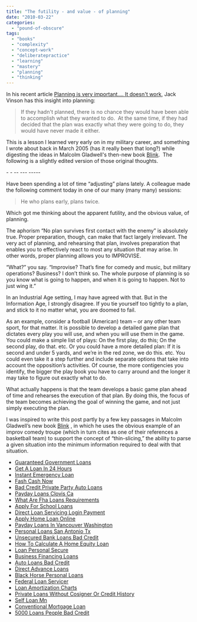 ```yaml
---
title: "The futility - and value - of planning"
date: "2010-03-22"
categories: 
  - "pound-of-obscure"
tags: 
  - "books"
  - "complexity"
  - "concept-work"
  - "deliberatepractice"
  - "learning"
  - "mastery"
  - "planning"
  - "thinking"
---
```


In his recent article [Planning is very important.... It doesn't work](http://blog.jackvinson.com/archives/2010/03/08/planning_is_very_important_it_doesnt_work.html), Jack Vinson has this insight into planning:

> If they hadn't planned, there is no chance they would have been able to accomplish what they wanted to do.  At the same time, if they had decided that the plan was exactly what they were going to do, they would have never made it either.

This is a lesson I learned very early on in my military career, and something I wrote about back in March 2005 (has it really been that long?) while digesting the ideas in Malcolm Gladwell's then-new book [Blink](http://www.amazon.com/exec/obidos/ASIN/0316172324/gbrettmiller-20).  The following is a slightly edited version of those original thoughts.

\- - -- --- -----

Have been spending a lot of time “adjusting” plans lately. A colleague made the following comment today in one of our many (many many) sessions:

> He who plans early, plans twice.

Which got me thinking about the apparent futility, and the obvious value, of planning.

The aphorism “No plan survives first contact with the enemy” is absolutely true. Proper preparation, though, can make that fact largely irrelevant. The very act of planning, and rehearsing that plan, involves preparation that enables you to effectively react to most any situation that may arise. In other words, proper planning allows you to IMPROVISE.

“What?” you say. “Improvise? That’s fine for comedy and music, but military operations? Business? I don’t think so. The whole purpose of planning is so you know what is going to happen, and when it is going to happen. Not to just wing it.”

In an Industrial Age setting, I may have agreed with that. But in the Information Age, I strongly disagree. If you tie yourself too tightly to a plan, and stick to it no matter what, you are doomed to fail.

As an example, consider a football (American) team – or any other team sport, for that matter. It is possible to develop a detailed game plan that dictates every play you will use, and when you will use them in the game. You could make a simple list of plays: On the first play, do this; On the second play, do that. etc. Or you could have a more detailed plan: If it is second and under 5 yards, and we’re in the red zone, we do this. etc. You could even take it a step further and include separate options that take into account the opposition’s activities. Of course, the more contigencies you identify, the bigger the play book you have to carry around and the longer it may take to figure out exactly what to do.

What actually happens is that the team develops a basic game plan ahead of time and rehearses the execution of that plan. By doing this, the focus of the team becomes achieving the goal of winning the game, and not just simply executing the plan.

I was inspired to write this post partly by a few key passages in Malcolm Gladwell’s new book [Blink](http://www.amazon.com/exec/obidos/ASIN/0316172324/gbrettmiller-20) , in which he uses the obvious example of an improv comedy troupe (which in turn cites as one of their references a basketball team) to support the concept of “thin-slicing,” the ability to parse a given situation into the minimum information required to deal with that situation.

- [Guaranteed Government Loans](http://www.mariebo.org/?Guaranteed-Government-Loans)
- [Get A Loan In 24 Hours](http://www.consejocafe.org/?Get-A-Loan-In-24-Hours)
- [Instant Emergency Loan](http://www.franklinny.org/?Instant-Emergency-Loan)
- [Fash Cash Now](http://www.amarysia.gr/?Fash-Cash-Now)
- [Bad Credit Private Party Auto Loans](http://gbbkolejka.pl/?Bad-Credit-Private-Party-Auto-Loans)
- [Payday Loans Clovis Ca](http://www.mariebo.org/?Payday-Loans-Clovis-Ca)
- [What Are Fha Loans Requirements](http://www.mariebo.org/?What-Are-Fha-Loans-Requirements)
- [Apply For School Loans](http://www.mariebo.org/?Apply-For-School-Loans)
- [Direct Loan Servicing Login Payment](http://www.franklinny.org/?Direct-Loan-Servicing-Login-Payment)
- [Apply Home Loan Online](http://www.consejocafe.org/?Apply-Home-Loan-Online)
- [Payday Loans In Vancouver Washington](http://www.amarysia.gr/?Payday-Loans-In-Vancouver-Washington)
- [Personal Loans San Antonio Tx](http://www.mariebo.org/?Personal-Loans-San-Antonio-Tx)
- [Unsecured Bank Loans Bad Credit](http://www.consejocafe.org/?Unsecured-Bank-Loans-Bad-Credit)
- [How To Calculate A Home Equity Loan](http://gbbkolejka.pl/?How-To-Calculate-A-Home-Equity-Loan)
- [Loan Personal Secure](http://www.consejocafe.org/?Loan-Personal-Secure)
- [Business Financing Loans](http://usasportgroup.com/?Business-Financing-Loans)
- [Auto Loans Bad Credit](http://www.amarysia.gr/?Auto-Loans-Bad-Credit)
- [Direct Advance Loans](http://www.franklinny.org/?Direct-Advance-Loans)
- [Black Horse Personal Loans](http://gbbkolejka.pl/?Black-Horse-Personal-Loans)
- [Federal Loan Servicer](http://www.franklinny.org/?Federal-Loan-Servicer)
- [Loan Amortization Charts](http://usasportgroup.com/?Loan-Amortization-Charts)
- [Private Loans Without Cosigner Or Credit History](http://www.franklinny.org/?Private-Loans-Without-Cosigner-Or-Credit-History)
- [Self Loan Mn](http://gbbkolejka.pl/?Self-Loan-Mn)
- [Conventional Mortgage Loan](http://www.amarysia.gr/?Conventional-Mortgage-Loan)
- [5000 Loans People Bad Credit](http://www.consejocafe.org/?5000-Loans-People-Bad-Credit)
